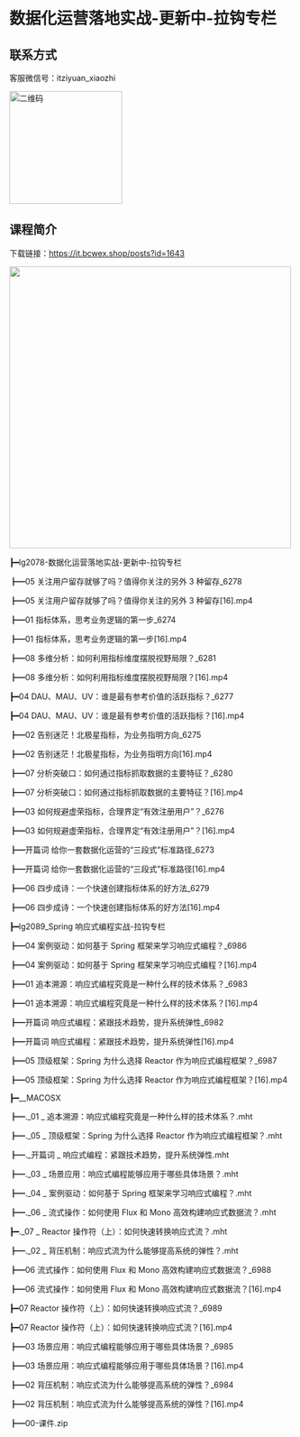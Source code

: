# 数据化运营落地实战-更新中-拉钩专栏

## 联系方式

客服微信号：itziyuan_xiaozhi

<img src="https://ziyuanyun.oss-cn-guangzhou.aliyuncs.com/common/20240614073449/666b82192834a.jpg" width="200" height="200" alt="二维码">

## 课程简介

下载链接：https://it.bcwex.shop/posts?id=1643

<img src="https://ziyuanyun.oss-cn-guangzhou.aliyuncs.com/yun/20240515183458/66448fd216409.jpg" width="500" alt="">

  ┣━lg2078-数据化运营落地实战-更新中-拉钩专栏

 ┣━05 关注用户留存就够了吗？值得你关注的另外 3 种留存_6278

 ┣━05 关注用户留存就够了吗？值得你关注的另外 3 种留存[16].mp4

 ┣━01 指标体系，思考业务逻辑的第一步_6274

 ┣━01 指标体系，思考业务逻辑的第一步[16].mp4

 ┣━08 多维分析：如何利用指标维度摆脱视野局限？_6281

 ┣━08 多维分析：如何利用指标维度摆脱视野局限？[16].mp4

 ┣━04 DAU、MAU、UV：谁是最有参考价值的活跃指标？_6277

 ┣━04 DAU、MAU、UV：谁是最有参考价值的活跃指标？[16].mp4

 ┣━02 告别迷茫！北极星指标，为业务指明方向_6275

 ┣━02 告别迷茫！北极星指标，为业务指明方向[16].mp4

 ┣━07 分析突破口：如何通过指标抓取数据的主要特征？_6280

 ┣━07 分析突破口：如何通过指标抓取数据的主要特征？[16].mp4

 ┣━03 如何规避虚荣指标，合理界定“有效注册用户”？_6276

 ┣━03 如何规避虚荣指标，合理界定“有效注册用户”？[16].mp4

 ┣━开篇词 给你一套数据化运营的“三段式”标准路径_6273

 ┣━开篇词 给你一套数据化运营的“三段式”标准路径[16].mp4

 ┣━06 四步成诗：一个快速创建指标体系的好方法_6279

 ┣━06 四步成诗：一个快速创建指标体系的好方法[16].mp4

 ┣━lg2089_Spring 响应式编程实战-拉钩专栏

 ┣━04 案例驱动：如何基于 Spring 框架来学习响应式编程？_6986

 ┣━04 案例驱动：如何基于 Spring 框架来学习响应式编程？[16].mp4

 ┣━01 追本溯源：响应式编程究竟是一种什么样的技术体系？_6983

 ┣━01 追本溯源：响应式编程究竟是一种什么样的技术体系？[16].mp4

 ┣━开篇词 响应式编程：紧跟技术趋势，提升系统弹性_6982

 ┣━开篇词 响应式编程：紧跟技术趋势，提升系统弹性[16].mp4

 ┣━05 顶级框架：Spring 为什么选择 Reactor 作为响应式编程框架？_6987

 ┣━05 顶级框架：Spring 为什么选择 Reactor 作为响应式编程框架？[16].mp4

 ┣━__MACOSX

 ┣━._01 _ 追本溯源：响应式编程究竟是一种什么样的技术体系？.mht

 ┣━._05 _ 顶级框架：Spring 为什么选择 Reactor 作为响应式编程框架？.mht

 ┣━._开篇词 _ 响应式编程：紧跟技术趋势，提升系统弹性.mht

 ┣━._03 _ 场景应用：响应式编程能够应用于哪些具体场景？.mht

 ┣━._04 _ 案例驱动：如何基于 Spring 框架来学习响应式编程？.mht

 ┣━._06 _ 流式操作：如何使用 Flux 和 Mono 高效构建响应式数据流？.mht

 ┣━._07 _ Reactor 操作符（上）：如何快速转换响应式流？.mht

 ┣━._02 _ 背压机制：响应式流为什么能够提高系统的弹性？.mht

 ┣━06 流式操作：如何使用 Flux 和 Mono 高效构建响应式数据流？_6988

 ┣━06 流式操作：如何使用 Flux 和 Mono 高效构建响应式数据流？[16].mp4

 ┣━07 Reactor 操作符（上）：如何快速转换响应式流？_6989

 ┣━07 Reactor 操作符（上）：如何快速转换响应式流？[16].mp4

 ┣━03 场景应用：响应式编程能够应用于哪些具体场景？_6985

 ┣━03 场景应用：响应式编程能够应用于哪些具体场景？[16].mp4

 ┣━02 背压机制：响应式流为什么能够提高系统的弹性？_6984

 ┣━02 背压机制：响应式流为什么能够提高系统的弹性？[16].mp4

 ┣━00-课件.zip

  